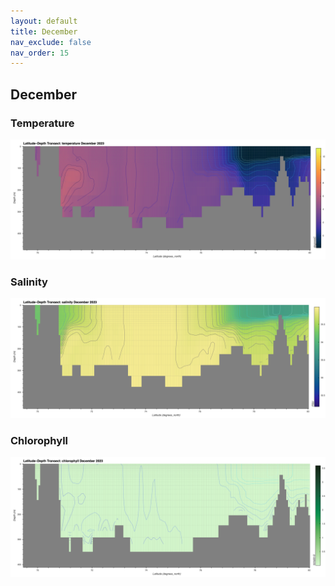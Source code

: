 ```yaml
---
layout: default
title: December
nav_exclude: false
nav_order: 15
---
```


## December

### Temperature
![December Temperature](cmems_mod_arc_phy_anfc_6km_detided_P1M-m/2023/December/thetao.png)

### Salinity
![December Salinity](cmems_mod_arc_phy_anfc_6km_detided_P1M-m/2023/December/so.png)

### Chlorophyll
![December Chlorophyll](cmems_mod_arc_bgc_anfc_ecosmo_P1M-m/2023/December/chl.png)